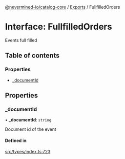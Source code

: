 [@nevermined-io/catalog-core](../README.md) / [Exports](../modules.md) / FullfilledOrders

# Interface: FullfilledOrders

Events full filled

## Table of contents

### Properties

- [\_documentId](FullfilledOrders.md#_documentid)

## Properties

### \_documentId

• **\_documentId**: `string`

Document id of the event

#### Defined in

[src/types/index.ts:723](https://github.com/nevermined-io/components-catalog/blob/e8c3c72/lib/src/types/index.ts#L723)
